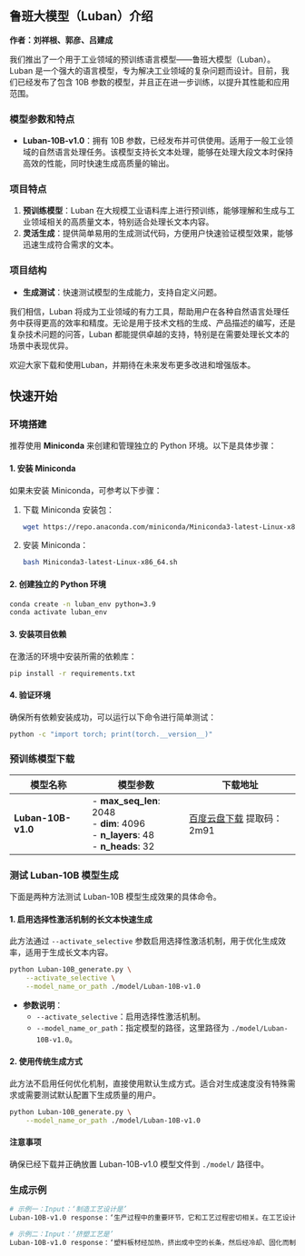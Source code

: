 
## 鲁班大模型（Luban）介绍

**作者：刘祥根、郭彦、吕建成**

我们推出了一个用于工业领域的预训练语言模型——鲁班大模型（Luban）。Luban 是一个强大的语言模型，专为解决工业领域的复杂问题而设计。目前，我们已经发布了包含 10B 参数的模型，并且正在进一步训练，以提升其性能和应用范围。

### 模型参数和特点

- **Luban-10B-v1.0**：拥有 10B 参数，已经发布并可供使用。适用于一般工业领域的自然语言处理任务。该模型支持长文本处理，能够在处理大段文本时保持高效的性能，同时快速生成高质量的输出。

### 项目特点

1. **预训练模型**：Luban 在大规模工业语料库上进行预训练，能够理解和生成与工业领域相关的高质量文本，特别适合处理长文本内容。
2. **灵活生成**：提供简单易用的生成测试代码，方便用户快速验证模型效果，能够迅速生成符合需求的文本。

### 项目结构

- **生成测试**：快速测试模型的生成能力，支持自定义问题。

我们相信，Luban 将成为工业领域的有力工具，帮助用户在各种自然语言处理任务中获得更高的效率和精度。无论是用于技术文档的生成、产品描述的编写，还是复杂技术问题的问答，Luban 都能提供卓越的支持，特别是在需要处理长文本的场景中表现优异。

欢迎大家下载和使用Luban，并期待在未来发布更多改进和增强版本。

## 快速开始

### 环境搭建

推荐使用 **Miniconda** 来创建和管理独立的 Python 环境。以下是具体步骤：

#### 1. 安装 Miniconda
如果未安装 Miniconda，可参考以下步骤：
1. 下载 Miniconda 安装包：
   ```bash
   wget https://repo.anaconda.com/miniconda/Miniconda3-latest-Linux-x86_64.sh
   ```
2. 安装 Miniconda：
   ```bash
   bash Miniconda3-latest-Linux-x86_64.sh
   ```

#### 2. 创建独立的 Python 环境
```bash
conda create -n luban_env python=3.9 
conda activate luban_env
```

#### 3. 安装项目依赖
在激活的环境中安装所需的依赖库：
```bash
pip install -r requirements.txt
```

#### 4. 验证环境
确保所有依赖安装成功，可以运行以下命令进行简单测试：
```bash
python -c "import torch; print(torch.__version__)"
```

### 预训练模型下载

| **模型名称** | **模型参数** | **下载地址** |
|--------------|---------------|--------------|
| **Luban-10B-v1.0** | - **max_seq_len**: 2048<br>- **dim**: 4096<br>- **n_layers**: 48<br>- **n_heads**: 32 | [百度云盘下载](https://pan.baidu.com/s/1ptwiP4PTbTLGbO10Tr3Ueg) 提取码：2m91|



### 测试 Luban-10B 模型生成

下面是两种方法测试 Luban-10B 模型生成效果的具体命令。 

#### 1. 启用选择性激活机制的长文本快速生成
此方法通过 `--activate_selective` 参数启用选择性激活机制，用于优化生成效率，适用于生成长文本内容。

```bash
python Luban-10B_generate.py \
    --activate_selective \
    --model_name_or_path ./model/Luban-10B-v1.0
```

- **参数说明**：
  - `--activate_selective`：启用选择性激活机制。
  - `--model_name_or_path`：指定模型的路径，这里路径为 `./model/Luban-10B-v1.0`。

#### 2. 使用传统生成方式
此方法不启用任何优化机制，直接使用默认生成方式。适合对生成速度没有特殊需求或需要测试默认配置下生成质量的用户。

```bash
python Luban-10B_generate.py \
    --model_name_or_path ./model/Luban-10B-v1.0
```

#### 注意事项
确保已经下载并正确放置 Luban-10B-v1.0 模型文件到 `./model/` 路径中。


### 生成示例

```bash
# 示例一：Input：‘制造工艺设计是’
Luban-10B-v1.0 response：‘生产过程中的重要环节，它和工艺过程密切相关。在工艺设计中，必须考虑生产工艺的可行性、经济性，力求使工艺方案能经济、合理、有效地满足产品技术要求。在工艺设计中，应尽可能避免产生各种工艺设计缺陷，使工艺设计满足工艺要求。’

# 示例二：Input：‘挤塑工艺是’
Luban-10B-v1.0 response：‘塑料板材经加热，挤出成中空的长条，然后经冷却、固化而制成各种中空板材，其技术特征是板材在生产过程中采用挤包机对板材进行压出包边、压痕和开槽等工序，使板材成为中空塑料制品。’
```
